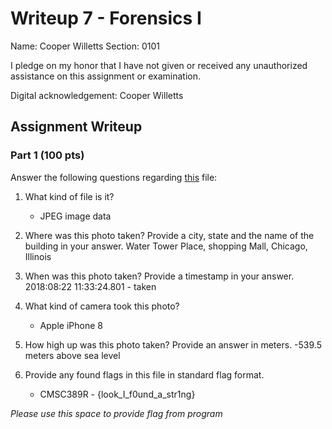 # Writeup 7 - Forensics I

Name: Cooper Willetts
Section: 0101

I pledge on my honor that I have not given or received any unauthorized assistance on this assignment or examination.

Digital acknowledgement: Cooper Willetts

## Assignment Writeup

### Part 1 (100 pts)
Answer the following questions regarding [this](../image) file:

1. What kind of file is it?
    - JPEG image data

2. Where was this photo taken? Provide a city, state and the name of the building in your answer.
    Water Tower Place, shopping Mall, Chicago, Illinois 

3. When was this photo taken? Provide a timestamp in your answer.
    2018:08:22 11:33:24.801 - taken

4. What kind of camera took this photo?
    - Apple iPhone 8 

5. How high up was this photo taken? Provide an answer in meters.
    -539.5 meters above sea level 

6. Provide any found flags in this file in standard flag format.
    - CMSC389R - {look_I_f0und_a_str1ng} 

*Please use this space to provide flag from program*
